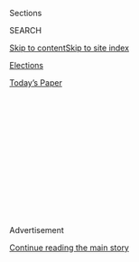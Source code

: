 <div id="app">

<div>

<div>

<div>

<div class="NYTAppHideMasthead css-1q2w90k e1suatyy0">

<div class="section css-ui9rw0 e1suatyy2">

<div class="css-eph4ug er09x8g0">

<div class="css-6n7j50">

</div>

<span class="css-1dv1kvn">Sections</span>

<div class="css-10488qs">

<span class="css-1dv1kvn">SEARCH</span>

</div>

[Skip to content](#site-content)[Skip to site
index](#site-index)

</div>

<div id="masthead-section-label" class="css-1wr3we4 eaxe0e00">

[Elections](https://www.nytimes3xbfgragh.onion/news-event/2020-election)

</div>

<div class="css-10698na e1huz5gh0">

</div>

</div>

<div id="masthead-bar-one" class="section hasLinks css-15hmgas e1csuq9d3">

<div class="css-uqyvli e1csuq9d0">

</div>

<div class="css-1uqjmks e1csuq9d1">

</div>

<div class="css-9e9ivx">

[](https://myaccount.nytimes3xbfgragh.onion/auth/login?response_type=cookie&client_id=vi)

</div>

<div class="css-1bvtpon e1csuq9d2">

[Today’s
Paper](https://www.nytimes3xbfgragh.onion/section/todayspaper)

</div>

</div>

</div>

</div>

<div data-aria-hidden="false">

<div id="site-content" data-role="main">

<div>

<div class="css-1aor85t" style="opacity:0.000000001;z-index:-1;visibility:hidden">

<div class="css-1hqnpie">

<div class="css-epjblv">

<span class="css-17xtcya">[Elections](/news-event/2020-election)</span><span class="css-x15j1o">|</span><span class="css-fwqvlz">Pelosi
says Biden should not debate Trump. Biden
disagrees.</span>

</div>

<div class="css-k008qs">

<div class="css-1iwv8en">

<span class="css-18z7m18"></span>

<div>

</div>

</div>

<span class="css-1n6z4y">https://nyti.ms/2YE0kJO</span>

<div class="css-1705lsu">

<div class="css-4xjgmj">

<div class="css-4skfbu" data-role="toolbar" data-aria-label="Social Media Share buttons, Save button, and Comments Panel with current comment count" data-testid="share-tools">

  - 
  - 
  - 
  - 
    
    <div class="css-6n7j50">
    
    </div>

  - 

</div>

</div>

</div>

</div>

</div>

</div>

<div class="css-13pd83m">

</div>

<div id="top-wrapper" class="css-1sy8kpn">

<div id="top-slug" class="css-l9onyx">

Advertisement

</div>

[Continue reading the main
story](#after-top)

<div class="ad top-wrapper" style="text-align:center;height:100%;display:block;min-height:250px">

<div id="top" class="place-ad" data-position="top" data-size-key="top">

</div>

</div>

<div id="after-top">

</div>

</div>

<div>

<div id="sponsor-wrapper" class="css-1hyfx7x">

<div id="sponsor-slug" class="css-19vbshk">

Supported by

</div>

[Continue reading the main
story](#after-sponsor)

<div id="sponsor" class="ad sponsor-wrapper" style="text-align:center;height:100%;display:block">

</div>

<div id="after-sponsor">

</div>

</div>

<div class="css-186x18t">

</div>

<div class="css-1vkm6nb ehdk2mb0">

# Pelosi says Biden should not debate Trump. Biden disagrees.

</div>

<div class="css-79elbk" data-testid="photoviewer-wrapper">

<div class="css-z3e15g" data-testid="photoviewer-wrapper-hidden">

</div>

<div class="css-1a48zt4 ehw59r15" data-testid="photoviewer-children">

![<span class="css-16f3y1r e13ogyst0" data-aria-hidden="true">Joseph R.
Biden Jr. said, “He’s rooting for more violence, not less, and is clear
about that. And what’s he doing? He’s kept pouring gasoline on the fire.
This happens to be Donald Trump’s
America.”</span><span class="css-cnj6d5 e1z0qqy90" itemprop="copyrightHolder"><span class="css-1ly73wi e1tej78p0">Credit...</span><span><span>Erin
Schaff/The New York
Times</span></span></span>](https://static01.graylady3jvrrxbe.onion/images/2020/08/27/us/politics/27live-briefing-biden/merlin_175972269_6a0e5606-5f9e-44b5-a238-2d5dcc07aaab-articleLarge.jpg?quality=75&auto=webp&disable=upscale)

</div>

</div>

<div class="css-18e8msd">

<div class="css-otjvjh epjyd6m0">

<div class="css-1u9l98q ey68jwv0" data-aria-hidden="true">

[![Nicholas
Fandos](https://static01.graylady3jvrrxbe.onion/images/2018/11/06/multimedia/author-nicholas-fandos/author-nicholas-fandos-thumbLarge-v2.png
"Nicholas Fandos")](https://www.nytimes3xbfgragh.onion/by/nicholas-fandos)[![Emily
Cochrane](https://static01.graylady3jvrrxbe.onion/images/2018/11/28/multimedia/author-emily-cochrane/author-emily-cochrane-thumbLarge-v3.png
"Emily Cochrane")](https://www.nytimes3xbfgragh.onion/by/emily-cochrane)[![Thomas
Kaplan](https://static01.graylady3jvrrxbe.onion/images/2019/08/28/reader-center/author-thomas-kaplan/author-thomas-kaplan-thumbLarge-v2.png
"Thomas Kaplan")](https://www.nytimes3xbfgragh.onion/by/thomas-kaplan)[![Michael
Cooper](https://static01.graylady3jvrrxbe.onion/images/2018/02/16/multimedia/author-michael-cooper/author-michael-cooper-thumbLarge.jpg
"Michael Cooper")](https://www.nytimes3xbfgragh.onion/by/michael-cooper)

</div>

<div class="css-1baulvz">

By [<span class="css-1baulvz" itemprop="name">Nicholas
Fandos</span>](https://www.nytimes3xbfgragh.onion/by/nicholas-fandos),
[<span class="css-1baulvz" itemprop="name">Emily
Cochrane</span>](https://www.nytimes3xbfgragh.onion/by/emily-cochrane),
[<span class="css-1baulvz" itemprop="name">Thomas
Kaplan</span>](https://www.nytimes3xbfgragh.onion/by/thomas-kaplan) and
[<span class="css-1baulvz last-byline" itemprop="name">Michael
Cooper</span>](https://www.nytimes3xbfgragh.onion/by/michael-cooper)

</div>

</div>

  - 
    
    <div class="css-ld3wwf e16638kd2">
    
    Published Aug. 27, 2020Updated Sept. 2,
    2020
    
    </div>

  - 
    
    <div class="css-4xjgmj">
    
    <div class="css-pvvomx" data-role="toolbar" data-aria-label="Social Media Share buttons, Save button, and Comments Panel with current comment count" data-testid="share-tools">
    
      - 
      - 
      - 
      - 
        
        <div class="css-6n7j50">
        
        </div>
    
      - 
    
    </div>
    
    </div>

</div>

</div>

<div class="section meteredContent css-1r7ky0e" name="articleBody" itemprop="articleBody">

<div class="css-1fanzo5 StoryBodyCompanionColumn">

<div class="css-53u6y8">

Speaker Nancy Pelosi, the nation’s top elected Democrat, said on
Thursday that former Vice President Joseph R. Biden Jr. should not
[debate President
Trump](https://www.nytimes3xbfgragh.onion/2020/09/02/business/media/trump-biden-debate-moderators.html),
telling reporters that she believed her party’s nominee should not
“dignify that conversation with Donald Trump.”

“I wouldn’t legitimize a conversation with him, nor a debate,” Ms.
Pelosi said at her weekly news conference on Capitol Hill. She
acknowledged that the Biden campaign felt differently, but said she
considered Mr. Trump’s behavior during the 2016 debates against Hillary
Clinton “disgraceful.”

“I think that he’ll probably act in a way that is beneath the dignity of
the presidency — he does that every day,” she said. “I think he will
also belittle what the debates are supposed to be about. They’re not to
be about skulduggery on the part of somebody who has no respect for the
office he holds, much less the democratic process.”

Mr. Biden said on Thursday that not only would he debate Mr. Trump, he
would fact-check him. “I’m going to be a fact-checker on the floor while
I’m debating him,” Mr. Biden told MSNBC, adding that the president had a
“somewhat pathological tendency not to tell the truth.”

</div>

</div>

<div class="css-1fanzo5 StoryBodyCompanionColumn">

<div class="css-53u6y8">

Republicans have pushed to add a fourth debate, suggesting that Mr.
Biden, who is 77 and prone to gaffes, could embarrass himself in an
unscripted format.

They quickly seized Ms. Pelosi’s comment as evidence that leading
Democrats, in the words of the Students for Trump leader Ryan Fournier,
“don’t want Biden in front of a camera because they know Trump would
wipe the floor with him.”

</div>

</div>

<div class="css-cfo9c3">

</div>

<div class="css-1fanzo5 StoryBodyCompanionColumn">

<div class="css-53u6y8">

Earlier in the news conference, Ms. Pelosi also implied that House
Democrats would continue to pursue Mr. Trump’s elusive tax returns,
which he has refused to release in defiance of decades-long norms, even
if he loses in November.

She made the comments during an endorsement of Representative Richard E.
Neal of Massachusetts, chairman of the Ways and Means Committee, who is
fighting for access to Mr. Trump’s returns in the courts and faces a
primary challenge next week.

</div>

</div>

<div class="css-1fanzo5 StoryBodyCompanionColumn">

<div class="css-53u6y8">

“When we win this election and we have a new president of the United
States in January and we have a new secretary of the Treasury, and
Richie Neal asks for the president’s returns, then the world will see
what the president has been hiding all of this time,” Ms. Pelosi said.

</div>

</div>

</div>

<div>

</div>

<div>

</div>

<div>

</div>

<div>

<div id="bottom-wrapper" class="css-1ede5it">

<div id="bottom-slug" class="css-l9onyx">

Advertisement

</div>

[Continue reading the main
story](#after-bottom)

<div id="bottom" class="ad bottom-wrapper" style="text-align:center;height:100%;display:block;min-height:90px">

</div>

<div id="after-bottom">

</div>

</div>

</div>

</div>

</div>

## Site Index

<div>

</div>

## Site Information Navigation

  - [© <span>2020</span> <span>The New York Times
    Company</span>](https://help.nytimes3xbfgragh.onion/hc/en-us/articles/115014792127-Copyright-notice)

<!-- end list -->

  - [NYTCo](https://www.nytco.com/)
  - [Contact
    Us](https://help.nytimes3xbfgragh.onion/hc/en-us/articles/115015385887-Contact-Us)
  - [Work with us](https://www.nytco.com/careers/)
  - [Advertise](https://nytmediakit.com/)
  - [T Brand Studio](http://www.tbrandstudio.com/)
  - [Your Ad
    Choices](https://www.nytimes3xbfgragh.onion/privacy/cookie-policy#how-do-i-manage-trackers)
  - [Privacy](https://www.nytimes3xbfgragh.onion/privacy)
  - [Terms of
    Service](https://help.nytimes3xbfgragh.onion/hc/en-us/articles/115014893428-Terms-of-service)
  - [Terms of
    Sale](https://help.nytimes3xbfgragh.onion/hc/en-us/articles/115014893968-Terms-of-sale)
  - [Site
    Map](https://spiderbites.nytimes3xbfgragh.onion)
  - [Help](https://help.nytimes3xbfgragh.onion/hc/en-us)
  - [Subscriptions](https://www.nytimes3xbfgragh.onion/subscription?campaignId=37WXW)

</div>

</div>

</div>

</div>
